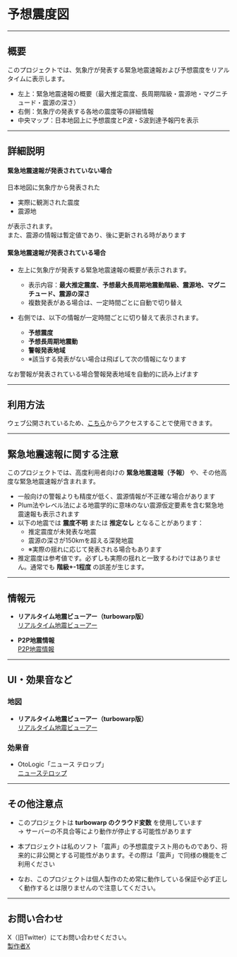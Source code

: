 # 予想震度図

---

## 概要

このプロジェクトでは、気象庁が発表する緊急地震速報および予想震度をリアルタイムに表示します。

- 左上：緊急地震速報の概要（最大推定震度、長周期階級・震源地・マグニチュード・震源の深さ）
- 右側：気象庁の発表する各地の震度等の詳細情報
- 中央マップ：日本地図上に予想震度とP波・S波到達予報円を表示

---

## 詳細説明

#### 緊急地震速報が発表されていない場合
日本地図に気象庁から発表された
- 実際に観測された震度
- 震源地

が表示されます。<br> また、震源の情報は暫定値であり、後に更新される時があります

#### 緊急地震速報が発表されている場合
- 左上に気象庁が発表する緊急地震速報の概要が表示されます。
  - 表示内容：**最大推定震度、予想最大長周期地震動階級、震源地、マグニチュード、震源の深さ**
  - 複数発表がある場合は、一定時間ごとに自動で切り替え

- 右側では、以下の情報が一定時間ごとに切り替えて表示されます。
  - **予想震度**
  - **予想長周期地震動**
  - **警報発表地域**
  - ※該当する発表がない場合は飛ばして次の情報になります

なお警報が発表されている場合警報発表地域を自動的に読み上げます

---

## 利用方法

ウェブ公開されているため、[こちら](https://anesewo.github.io/yosousindo/ "ウェブサイト")からアクセスすることで使用できます。


---

## 緊急地震速報に関する注意

このプロジェクトでは、高度利用者向けの **緊急地震速報（予報）** や、その他高度な緊急地震速報が含まれます。

- 一般向けの警報よりも精度が低く、震源情報が不正確な場合があります
- Plum法やレベル法による地震学的に意味のない震源仮定要素を含む緊急地震速報も表示されます
- 以下の地震では **震度不明** または **推定なし** となることがあります：
  - 推定震度が未発表な地震
  - 震源の深さが150kmを超える深発地震
  - ※実際の揺れに応じて発表される場合もあります
- 推定震度は参考値です。必ずしも実際の揺れと一致するわけではありません。通常でも **階級+-1程度** の誤差が生じます。

---

## 情報元

- **リアルタイム地震ビューアー（turbowarp版）**  
  [リアルタイム地震ビューアー](https://turbowarp.org/636244032 "kotoho制作")

- **P2P地震情報**  
  [P2P地震情報](https://www.p2pquake.net/develop/json_api_v2/)

---

## UI・効果音など

### 地図

- **リアルタイム地震ビューアー（turbowarp版）**  
  [リアルタイム地震ビューアー](https://turbowarp.org/636244032 "kotoho制作")

### 効果音

- OtoLogic「ニュース テロップ」  
  [ニューステロップ](https://otologic.jp/free/se/news-accent01.html)

---

## その他注意点

- このプロジェクトは **turbowarp のクラウド変数** を使用しています  
  → サーバーの不具合等により動作が停止する可能性があります

- 本プロジェクトは私のソフト「震声」の予想震度テスト用のものであり、将来的に非公開とする可能性があります。その際は「震声」で同様の機能をご利用ください
- なお、このプロジェクトは個人製作のため常に動作している保証や必ず正しく動作するとは限りませんので注意してください。

---

## お問い合わせ

X（旧Twitter）にてお問い合わせください。  
[製作者X](https://x.com/aseneo2 "私のプロフィール")
